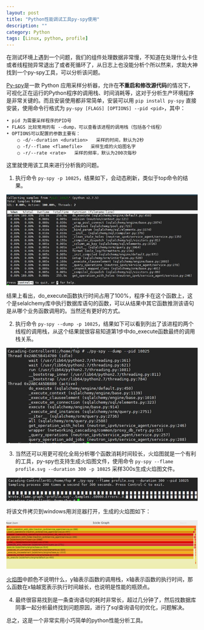 ```yaml
---
layout: post
title: "Python性能调试工具py-spy使用"
description: ""
category: Python
tags: [Linux, python, profile]
---
```



在测试环境上遇到一个问题，我们的组件处理数据非常慢，不知道在处理什么卡住或者线程抛异常退出了或者死循环了，从日志上也没能分析个所以然来，求助大神找到一个py-spy工具，可以分析该问题。

[Py-spy](https://github.com/benfred/py-spy)是一款 Python 应用采样分析器，允许在**不重启和修改源代码**的情况下，可视化正在运行的Python程序的调用栈、时间消耗等，这对于分析生产环境程序是非常关键的。而且安装使用都非常简单，安装可以用 `pip install py-spy` 直接安装，使用命令行格式为 `py-spy [FLAGS] [OPTIONS] --pid <pid>`，其中：

	• pid 为需要采样程序的PID号
	• FLAGS 比较常用的有 --dump，可以查看该进程的调用栈（包括各个线程）
	• OPTIONS可以配置的参数主要有：
		○ -d/--duration <duration>   采样的时间，默认为2秒
		○ -f/--flame <flamefile>   采样生成的火焰图名字
		○ -r/--rate <rate>   采样的频率，默认为200次每秒


这里就使用该工具来进行分析我的问题。
1. 执行命令 `py-spy -p 10825`，结果如下，会动态刷新，类似于top命令的结果。

![](../../../images/201810/spy-top.jpg)
	
结果上看出，do_execute函数执行时间占用了100%，程序卡在这个函数上，这个是selalchemy库中执行数据库语句的函数，可以从结果中其它函数推测该语句是从哪个业务函数调用的。当然还有更好的方式。
	
2. 执行命令 `py-spy --dump -p 10825`，结果如下可以看到列出了该进程的两个线程的调用栈，从这个结果就很容易知道第1步中do_execute函数最终的调用栈关系。

![](../../../images/201810/spy-stack.jpg)
	
3. 当然还可以用更可视化全局分析哪个函数消耗时间较长，火焰图就是一个有利的工具，py-spy也支持生成火焰图文件，使用命令 `py-spy --flame profile.svg --duration 300 -p 10825` 采样300s生成火焰图文件。

![](../../../images/201810/spy-flame.jpg)

将该文件拷贝到windows用浏览器打开，生成的火焰图如下：

![](../../../images/201810/spy-flame-ie.PNG)
	
[火焰图](http://www.brendangregg.com/flamegraphs.html)中颜色不说明什么，y轴表示函数的调用栈，x轴表示函数的执行时间，那么函数在x轴越宽表示执行时间越长，也说明是性能的瓶颈点。

4. 最终很容易找到是一条查询语句的耗时非常长，超过几分钟了，然后找数据库同事一起分析最终找到问题原因，进行了sql查询语句的优化，问题解决。

总之，这是一个非常实用小巧简单的python性能分析工具。

